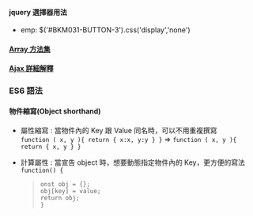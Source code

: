 #### jquery 選擇器用法

-   emp: \$('#BKM031-BUTTON-3').css('display','none')

#### [Array 方法集](https://ithelp.ithome.com.tw/articles/10213787)

#### [Ajax 詳細解釋](https://blog.techbridge.cc/2019/10/05/javascript-async-sync-and-callback/)

### ES6 語法

#### 物件縮寫(Object shorthand)

-   屬性縮寫 : 當物件內的 Key 跟 Value 同名時，可以不用重複撰寫  
    `function ( x, y ){ return { x:x, y:y } }` =>
    `function ( x, y ){ return { x, y } }`

*   計算屬性 : 當宣告 object 時，想要動態指定物件內的 Key，更方便的寫法  
     `function() {`
    > `onst obj = {};`  
    > `obj[key] = value;`  
    > `return obj;`  
    >  `}`
